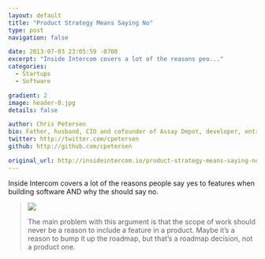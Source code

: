 ```yaml
---
layout: default
title: "Product Strategy Means Saying No"
type: post
navigation: false

date: 2013-07-03 23:05:59 -0700
excerpt: "Inside Intercom covers a lot of the reasons peo..."
categories:
  - Startups
  - Software

gradient: 2
image: header-0.jpg
details: false

author: Chris Petersen
bio: Father, husband, CIO and cofounder of Assay Depot, developer, entrepreneur and technologist.
twitter: http://twitter.com/cpetersen
github: http://github.com/cpetersen

original_url: http://insideintercom.io/product-strategy-means-saying-no/
---
```



Inside Intercom covers a lot of the reasons people say yes to features when building software AND why the should say no.

 > 
 > 
 >   [![](/attachments/5d0f6d6c890d90f27458b48226dca7cb/image.png)](https://twitter.com/ryanflorence/status/227967938005700609)  
 > 
 > The main problem with this argument is that the scope of work should never be a reason to include a feature in a product. Maybe it’s a reason to bump it up the roadmap, but that’s a roadmap decision, not a product one.
 > 
 >  
 > 
 > 
